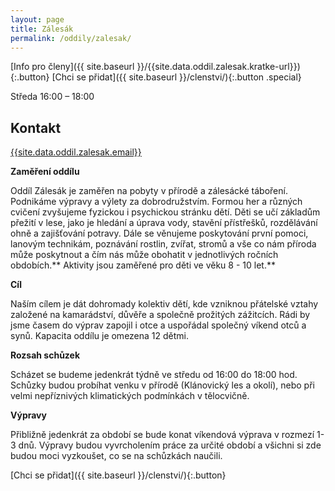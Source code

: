 ```yaml
---
layout: page
title: Zálesák
permalink: /oddily/zalesak/
---
```


[Info pro členy]({{ site.baseurl }}/{{site.data.oddil.zalesak.kratke-url}}){:.button} [Chci se přidat]({{ site.baseurl }}/clenstvi/){:.button .special}

Středa 16:00 – 18:00

## Kontakt

[{{site.data.oddil.zalesak.email}}](mailto:{{site.data.oddil.zalesak.email}})

**Zaměření oddílu**

Oddíl Zálesák je zaměřen na pobyty v přírodě a zálesácké táboření. Podnikáme výpravy a výlety za dobrodružstvím. Formou her a různých cvičení zvyšujeme fyzickou i psychickou stránku dětí. Děti se učí základům přežití v lese, jako je hledání a úprava vody, stavění přístřešků, rozdělávání ohně a zajišťování potravy. Dále se věnujeme poskytování první pomoci, lanovým technikám, poznávání rostlin, zvířat, stromů a vše co nám příroda může poskytnout a čím nás může obohatit v jednotlivých ročních obdobích.** Aktivity jsou zaměřené pro děti ve věku 8 - 10 let.**

**Cíl**

Naším cílem je dát dohromady kolektiv dětí, kde vzniknou přátelské vztahy založené na kamarádství, důvěře a společně prožitých zážitcích. Rádi by jsme časem do výprav zapojil i otce a uspořádal společný víkend otců a synů. Kapacita oddílu je omezena 12 dětmi.

**Rozsah schůzek**

Scházet se budeme jedenkrát týdně ve středu od 16:00 do 18:00 hod. Schůzky budou probíhat venku v přírodě (Klánovický les a okolí), nebo při velmi nepříznivých klimatických podmínkách v tělocvičně. 

**Výpravy**

Přibližně jedenkrát za období se bude konat víkendová výprava v rozmezí 1-3 dnů. Výpravy budou vyvrcholením práce za určité období a všichni si zde budou moci vyzkoušet, co se na schůzkách naučili.

[Chci se přidat]({{ site.baseurl }}/clenstvi/){:.button}

